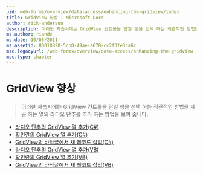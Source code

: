```yaml
---
uid: web-forms/overview/data-access/enhancing-the-gridview/index
title: GridView 향상 | Microsoft Docs
author: rick-anderson
description: 이러한 자습서에는 GridView 컨트롤을 단일 행을 선택 하는 직관적인 방법을 제공 하는 열의 라디오 단추를 추가 하는 방법을 보여 줍니다.
ms.author: riande
ms.date: 10/05/2011
ms.assetid: 80010898-5cb0-49ae-a678-cc2f3fe3ca6c
msc.legacyurl: /web-forms/overview/data-access/enhancing-the-gridview
msc.type: chapter
---
```

<a name="enhancing-the-gridview"></a>GridView 향상
====================
> 이러한 자습서에는 GridView 컨트롤을 단일 행을 선택 하는 직관적인 방법을 제공 하는 열의 라디오 단추를 추가 하는 방법을 보여 줍니다.


- [라디오 단추의 GridView 열 추가(C#)](adding-a-gridview-column-of-radio-buttons-cs.md)
- [확인란의 GridView 열 추가(C#)](adding-a-gridview-column-of-checkboxes-cs.md)
- [GridView의 바닥글에서 새 레코드 삽입(C#)](inserting-a-new-record-from-the-gridview-s-footer-cs.md)
- [라디오 단추의 GridView 열 추가(VB)](adding-a-gridview-column-of-radio-buttons-vb.md)
- [확인란의 GridView 열 추가(VB)](adding-a-gridview-column-of-checkboxes-vb.md)
- [GridView의 바닥글에서 새 레코드 삽입(VB)](inserting-a-new-record-from-the-gridview-s-footer-vb.md)
